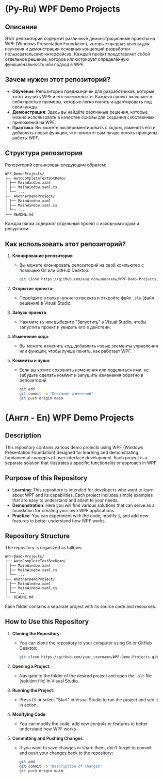 # (Ру-Ru) WPF Demo Projects

## Описание

Этот репозиторий содержит различные демонстрационные проекты на WPF (Windows Presentation Foundation), которые предназначены для изучения и демонстрации основных концепций разработки пользовательских интерфейсов. Каждый проект представляет собой отдельное решение, которое иллюстрирует определённую функциональность или подход в WPF.

## Зачем нужен этот репозиторий?

- **Обучение**: Репозиторий предназначен для разработчиков, которые хотят изучить WPF и его возможности. Каждый проект включает в себя простые примеры, которые легко понять и адаптировать под свои нужды.
- **Демонстрация**: Здесь вы найдёте различные решения, которые можно использовать в качестве основы для создания собственных приложений на WPF.
- **Практика**: Вы можете экспериментировать с кодом, изменять его и добавлять новые функции, что поможет вам лучше понять принципы работы WPF.

## Структура репозитория

Репозиторий организован следующим образом:

   ```bash
   WPF-Demo-Projects/
   ├── AutoCompleteTextBoxDemo/
   │ ├── MainWindow.xaml
   │ ├── MainWindow.xaml.cs
   │ └── ...
   ├── AnotherDemoProject/
   │ ├── MainWindow.xaml
   │ ├── MainWindow.xaml.cs
   │ └── ...
   └── README.md
   ```

Каждая папка содержит отдельный проект с исходным кодом и ресурсами.

## Как использовать этот репозиторий?

1. **Клонирование репозитория**:
   - Вы можете клонировать репозиторий на свой компьютер с помощью Git или GitHub Desktop:
     ```bash
     git clone https://github.com/ваш_пользователь/WPF-Demo-Projects.git
     ```

2. **Открытие проекта**:
   - Перейдите в папку нужного проекта и откройте файл `.sln` (файл решения) в Visual Studio.

3. **Запуск проекта**:
   - Нажмите `F5` или выберите "Запустить" в Visual Studio, чтобы запустить проект и увидеть его в действии.

4. **Изменение кода**:
   - Вы можете изменять код, добавлять новые элементы управления или функции, чтобы лучше понять, как работает WPF.

5. **Коммиты и пуши**:
   - Если вы хотите сохранить изменения или поделиться ими, не забудьте сделать коммит и запушить изменения обратно в репозиторий:
     ```bash
     git add .
     git commit -m "Описание изменений"
     git push origin main
     ```



# (Англ - En) WPF Demo Projects

## Description

This repository contains various demo projects using WPF (Windows Presentation Foundation) designed for learning and demonstrating fundamental concepts of user interface development. Each project is a separate solution that illustrates a specific functionality or approach in WPF.

## Purpose of this Repository

- **Learning**: This repository is intended for developers who want to learn about WPF and its capabilities. Each project includes simple examples that are easy to understand and adapt to your needs.
- **Demonstration**: Here you will find various solutions that can serve as a foundation for creating your own WPF applications.
- **Practice**: You can experiment with the code, modify it, and add new features to better understand how WPF works.

## Repository Structure

The repository is organized as follows:

   ```bash
   WPF-Demo-Projects/
   ├── AutoCompleteTextBoxDemo/
   │ ├── MainWindow.xaml
   │ ├── MainWindow.xaml.cs
   │ └── ...
   ├── AnotherDemoProject/
   │ ├── MainWindow.xaml
   │ ├── MainWindow.xaml.cs
   │ └── ...
   └── README.md
   ```

Each folder contains a separate project with its source code and resources.

## How to Use this Repository

1. **Cloning the Repository**:
   - You can clone the repository to your computer using Git or GitHub Desktop:
     ```bash
     git clone https://github.com/your_username/WPF-Demo-Projects.git
     ```

2. **Opening a Project**:
   - Navigate to the folder of the desired project and open the `.sln` file (solution file) in Visual Studio.

3. **Running the Project**:
   - Press `F5` or select "Start" in Visual Studio to run the project and see it in action.

4. **Modifying Code**:
   - You can modify the code, add new controls or features to better understand how WPF works.

5. **Committing and Pushing Changes**:
   - If you want to save changes or share them, don't forget to commit and push your changes back to the repository:
     ```bash
     git add .
     git commit -m "Description of changes"
     git push origin main
     ```
